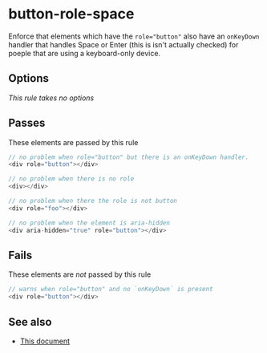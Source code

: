 # button-role-space


Enforce that elements which have the `role="button"`
also have an `onKeyDown` handler that handles Space or Enter
(this is isn't actually checked) for poeple that are using a
keyboard-only device.


## Options

*This rule takes no options*

## Passes

These elements are passed by this rule
```js
// no problem when role="button" but there is an onKeyDown handler.
<div role="button"></div>

// no problem when there is no role
<div></div>

// no problem when there the role is not button
<div role="foo"></div>

// no problem when the element is aria-hidden
<div aria-hidden="true" role="button"></div>
```

## Fails

These elements are *not* passed by this rule
```js
// warns when role="button" and no `onKeyDown` is present
<div role="button"></div>
```

## See also

 - [This document](https://www.w3.org/WAI/GL/wiki/Making_actions_keyboard_accessible_by_using_keyboard_event_handlers_with_WAI-ARIA_controls)